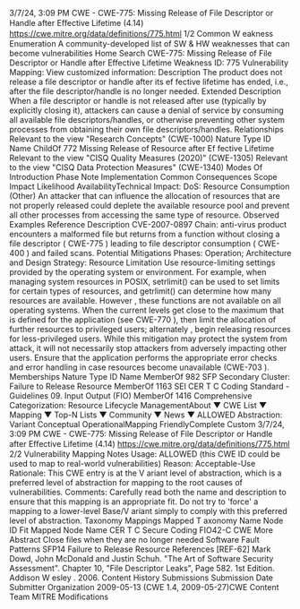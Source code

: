 3/7/24, 3:09 PM CWE - CWE-775: Missing Release of File Descriptor or Handle after Eﬀective Lifetime (4.14)
https://cwe.mitre.org/data/deﬁnitions/775.html 1/2
Common W eakness Enumeration
A community-developed list of SW & HW weaknesses that can become
vulnerabilities
Home Search
CWE-775: Missing Release of File Descriptor or Handle after Effective Lifetime
Weakness ID: 775
Vulnerability Mapping: 
View customized information:
 Description
The product does not release a file descriptor or handle after its ef fective lifetime has ended, i.e., after the file descriptor/handle is no
longer needed.
 Extended Description
When a file descriptor or handle is not released after use (typically by explicitly closing it), attackers can cause a denial of service by
consuming all available file descriptors/handles, or otherwise preventing other system processes from obtaining their own file
descriptors/handles.
 Relationships
 Relevant to the view "Research Concepts" (CWE-1000)
Nature Type ID Name
ChildOf 772 Missing Release of Resource after Ef fective Lifetime
 Relevant to the view "CISQ Quality Measures (2020)" (CWE-1305)
 Relevant to the view "CISQ Data Protection Measures" (CWE-1340)
 Modes Of Introduction
Phase Note
Implementation
 Common Consequences
Scope Impact Likelihood
AvailabilityTechnical Impact: DoS: Resource Consumption (Other)
An attacker that can influence the allocation of resources that are not properly released could deplete
the available resource pool and prevent all other processes from accessing the same type of resource.
 Observed Examples
Reference Description
CVE-2007-0897 Chain: anti-virus product encounters a malformed file but returns from a function without closing a file
descriptor ( CWE-775 ) leading to file descriptor consumption ( CWE-400 ) and failed scans.
 Potential Mitigations
Phases: Operation; Architecture and Design
Strategy: Resource Limitation
Use resource-limiting settings provided by the operating system or environment. For example, when managing system
resources in POSIX, setrlimit() can be used to set limits for certain types of resources, and getrlimit() can determine how many
resources are available. However , these functions are not available on all operating systems.
When the current levels get close to the maximum that is defined for the application (see CWE-770 ), then limit the allocation of
further resources to privileged users; alternately , begin releasing resources for less-privileged users. While this mitigation may
protect the system from attack, it will not necessarily stop attackers from adversely impacting other users.
Ensure that the application performs the appropriate error checks and error handling in case resources become unavailable
(CWE-703 ).
 Memberships
Nature Type ID Name
MemberOf 982 SFP Secondary Cluster: Failure to Release Resource
MemberOf 1163 SEI CER T C Coding Standard - Guidelines 09. Input Output (FIO)
MemberOf 1416 Comprehensive Categorization: Resource Lifecycle ManagementAbout ▼ CWE List ▼ Mapping ▼ Top-N Lists ▼ Community ▼ News ▼
ALLOWED
Abstraction: Variant
Conceptual OperationalMapping
FriendlyComplete Custom
3/7/24, 3:09 PM CWE - CWE-775: Missing Release of File Descriptor or Handle after Eﬀective Lifetime (4.14)
https://cwe.mitre.org/data/deﬁnitions/775.html 2/2
 Vulnerability Mapping Notes
Usage: ALLOWED (this CWE ID could be used to map to real-world vulnerabilities)
Reason: Acceptable-Use
Rationale:
This CWE entry is at the V ariant level of abstraction, which is a preferred level of abstraction for mapping to the root causes of
vulnerabilities.
Comments:
Carefully read both the name and description to ensure that this mapping is an appropriate fit. Do not try to 'force' a mapping to a
lower-level Base/V ariant simply to comply with this preferred level of abstraction.
 Taxonomy Mappings
Mapped T axonomy Name Node ID Fit Mapped Node Name
CER T C Secure Coding FIO42-C CWE More Abstract Close files when they are no longer needed
Software Fault Patterns SFP14 Failure to Release Resource
 References
[REF-62] Mark Dowd, John McDonald and Justin Schuh. "The Art of Software Security Assessment". Chapter 10, "File Descriptor
Leaks", Page 582. 1st Edition. Addison W esley . 2006.
 Content History
 Submissions
Submission Date Submitter Organization
2009-05-13
(CWE 1.4, 2009-05-27)CWE Content Team MITRE
 Modifications